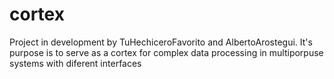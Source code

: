 # cortex
Project in development by TuHechiceroFavorito and AlbertoArostegui. It's purpose is to serve as a cortex for complex data processing in multiporpuse systems with diferent interfaces
